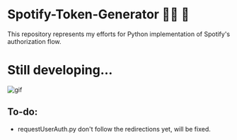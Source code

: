 # Spotify-Token-Generator 🎷🎶 🎼
This repository represents my efforts for Python implementation of Spotify's authorization flow.

# Still developing...
![gif](https://media2.giphy.com/media/XzqEFZ06NSFgXaut2g/giphy.gif?cid=ecf05e475dsps2ksk27bc60tgkzdfz4e20d92tj6enoq4wes&rid=giphy.gif&ct=g)


## To-do:
- requestUserAuth.py don't follow the redirections yet, will be fixed.
